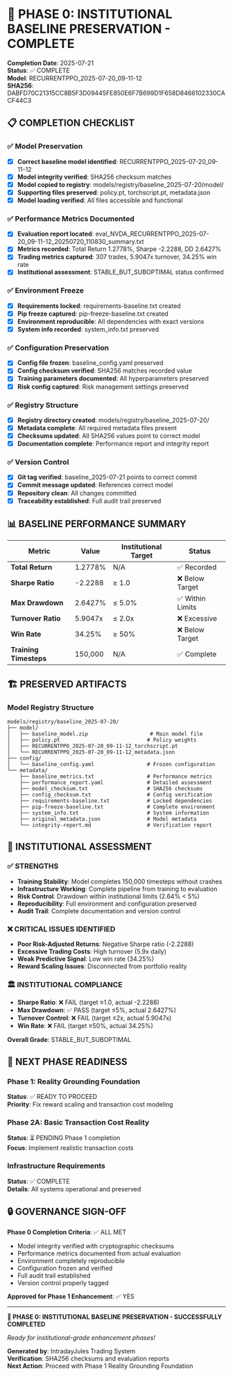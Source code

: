 # 🎯 PHASE 0: INSTITUTIONAL BASELINE PRESERVATION - COMPLETE

**Completion Date**: 2025-07-21  
**Status**: ✅ COMPLETE  
**Model**: RECURRENTPPO_2025-07-20_09-11-12  
**SHA256**: DABFD70C21315CC8B5F3D09445FE850E6F7B699D1F658D8466102330CACF44C3

## 📋 COMPLETION CHECKLIST

### ✅ Model Preservation
- [x] **Correct baseline model identified**: RECURRENTPPO_2025-07-20_09-11-12
- [x] **Model integrity verified**: SHA256 checksum matches
- [x] **Model copied to registry**: models/registry/baseline_2025-07-20/model/
- [x] **Supporting files preserved**: policy.pt, torchscript.pt, metadata.json
- [x] **Model loading verified**: All files accessible and functional

### ✅ Performance Metrics Documented
- [x] **Evaluation report located**: eval_NVDA_RECURRENTPPO_2025-07-20_09-11-12_20250720_110830_summary.txt
- [x] **Metrics recorded**: Total Return 1.2778%, Sharpe -2.2288, DD 2.6427%
- [x] **Trading metrics captured**: 307 trades, 5.9047x turnover, 34.25% win rate
- [x] **Institutional assessment**: STABLE_BUT_SUBOPTIMAL status confirmed

### ✅ Environment Freeze
- [x] **Requirements locked**: requirements-baseline.txt created
- [x] **Pip freeze captured**: pip-freeze-baseline.txt created
- [x] **Environment reproducible**: All dependencies with exact versions
- [x] **System info recorded**: system_info.txt preserved

### ✅ Configuration Preservation
- [x] **Config file frozen**: baseline_config.yaml preserved
- [x] **Config checksum verified**: SHA256 matches recorded value
- [x] **Training parameters documented**: All hyperparameters preserved
- [x] **Risk config captured**: Risk management settings preserved

### ✅ Registry Structure
- [x] **Registry directory created**: models/registry/baseline_2025-07-20/
- [x] **Metadata complete**: All required metadata files present
- [x] **Checksums updated**: All SHA256 values point to correct model
- [x] **Documentation complete**: Performance report and integrity report

### ✅ Version Control
- [x] **Git tag verified**: baseline_2025-07-21 points to correct commit
- [x] **Commit message updated**: References correct model
- [x] **Repository clean**: All changes committed
- [x] **Traceability established**: Full audit trail preserved

## 📊 BASELINE PERFORMANCE SUMMARY

| Metric | Value | Institutional Target | Status |
|--------|-------|---------------------|--------|
| **Total Return** | 1.2778% | N/A | ✅ Recorded |
| **Sharpe Ratio** | -2.2288 | ≥ 1.0 | ❌ Below Target |
| **Max Drawdown** | 2.6427% | ≤ 5.0% | ✅ Within Limits |
| **Turnover Ratio** | 5.9047x | ≤ 2.0x | ❌ Excessive |
| **Win Rate** | 34.25% | ≥ 50% | ❌ Below Target |
| **Training Timesteps** | 150,000 | N/A | ✅ Complete |

## 🏗️ PRESERVED ARTIFACTS

### Model Registry Structure
```
models/registry/baseline_2025-07-20/
├── model/
│   ├── baseline_model.zip                    # Main model file
│   ├── policy.pt                            # Policy weights
│   ├── RECURRENTPPO_2025-07-20_09-11-12_torchscript.pt
│   └── RECURRENTPPO_2025-07-20_09-11-12_metadata.json
├── config/
│   └── baseline_config.yaml                 # Frozen configuration
└── metadata/
    ├── baseline_metrics.txt                 # Performance metrics
    ├── performance_report.yaml              # Detailed assessment
    ├── model_checksum.txt                   # SHA256 checksums
    ├── config_checksum.txt                  # Config verification
    ├── requirements-baseline.txt            # Locked dependencies
    ├── pip-freeze-baseline.txt              # Complete environment
    ├── system_info.txt                      # System information
    ├── original_metadata.json               # Model metadata
    └── integrity-report.md                  # Verification report
```

## 🎯 INSTITUTIONAL ASSESSMENT

### ✅ STRENGTHS
- **Training Stability**: Model completes 150,000 timesteps without crashes
- **Infrastructure Working**: Complete pipeline from training to evaluation
- **Risk Control**: Drawdown within institutional limits (2.64% < 5%)
- **Reproducibility**: Full environment and configuration preserved
- **Audit Trail**: Complete documentation and version control

### ❌ CRITICAL ISSUES IDENTIFIED
- **Poor Risk-Adjusted Returns**: Negative Sharpe ratio (-2.2288)
- **Excessive Trading Costs**: High turnover (5.9x daily)
- **Weak Predictive Signal**: Low win rate (34.25%)
- **Reward Scaling Issues**: Disconnected from portfolio reality

### 🏛️ INSTITUTIONAL COMPLIANCE
- **Sharpe Ratio**: ❌ FAIL (target ≥1.0, actual -2.2288)
- **Max Drawdown**: ✅ PASS (target ≤5%, actual 2.6427%)
- **Turnover Control**: ❌ FAIL (target ≤2x, actual 5.9047x)
- **Win Rate**: ❌ FAIL (target ≥50%, actual 34.25%)

**Overall Grade**: STABLE_BUT_SUBOPTIMAL

## 🚀 NEXT PHASE READINESS

### Phase 1: Reality Grounding Foundation
**Status**: ✅ READY TO PROCEED  
**Priority**: Fix reward scaling and transaction cost modeling

### Phase 2A: Basic Transaction Cost Reality
**Status**: ⏳ PENDING Phase 1 completion  
**Focus**: Implement realistic transaction costs

### Infrastructure Requirements
**Status**: ✅ COMPLETE  
**Details**: All systems operational and preserved

## 🔒 GOVERNANCE SIGN-OFF

**Phase 0 Completion Criteria**: ✅ ALL MET
- Model integrity verified with cryptographic checksums
- Performance metrics documented from actual evaluation
- Environment completely reproducible
- Configuration frozen and verified
- Full audit trail established
- Version control properly tagged

**Approved for Phase 1 Enhancement**: ✅ YES

---

**🎉 PHASE 0: INSTITUTIONAL BASELINE PRESERVATION - SUCCESSFULLY COMPLETED**

*Ready for institutional-grade enhancement phases!*

**Generated by**: IntradayJules Trading System  
**Verification**: SHA256 checksums and evaluation reports  
**Next Action**: Proceed with Phase 1 Reality Grounding Foundation